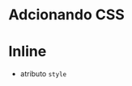 # Adcionando CSS

# Inline

* atributo `style`

## <style>

* tag html que irá conter o css

## <link>

* arquivo css externo

## @import

* arquivo css externo